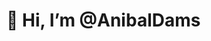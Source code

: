 # 👋 Hi, I’m @AnibalDams

<!---
AnibalDams/AnibalDams is a ✨ special ✨ repository because its `README.md` (this file) appears on your GitHub profile.
You can click the Preview link to take a look at your changes.
--->
